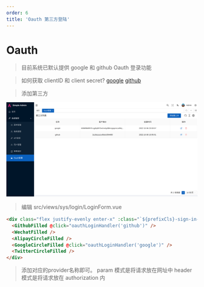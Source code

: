 ```yaml
---
order: 6
title: 'Oauth 第三方登陆'
---
```


# Oauth

> 目前系统已默认提供 google 和 github Oauth 登录功能

> 如何获取 clientID 和 client secret?
[google](https://developers.google.com/identity/protocols/oauth2)
[github](https://docs.github.com/en/developers/apps/building-oauth-apps/authorizing-oauth-apps)

> 添加第三方

![picture](/assets/oauth_add_provider.png)

> 编辑 src/views/sys/login/LoginForm.vue

```html
<div class="flex justify-evenly enter-x" :class="`${prefixCls}-sign-in-way`">
  <GithubFilled @click="oauthLoginHandler('github')" />
  <WechatFilled />
  <AlipayCircleFilled />
  <GoogleCircleFilled @click="oauthLoginHandler('google')" />
  <TwitterCircleFilled />
</div>
```

> 添加对应的provider名称即可。
> param 模式是将请求放在网址中
> header 模式是将请求放在 authorization 内